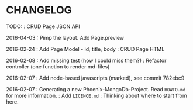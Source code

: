 CHANGELOG
=========

TODO:
:      CRUD Page JSON API

2016-04-03
:      Pimp the layout. Add Page.preview

2016-02-24
:      Add Page Model - id, title, body
:      CRUD Page HTML

2016-02-08
:      Add missing test (how I could miss them?)
:      Refactor controller (one function to render md-files)

2016-02-07
:      Add node-based javascripts (marked), see commit 782ebc9

2016-02-07
:      Generating a new Phoenix-MongoDb-Project.
       Read `HOWTO.md` for more information.
:      Add `LICENCE.md`
:      Thinking about where to start from here.



